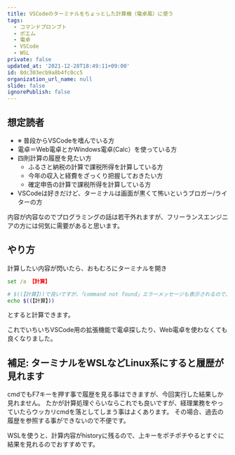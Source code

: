 ```yaml
---
title: VSCodeのターミナルをちょっとした計算機（電卓風）に使う
tags:
  - コマンドプロンプト
  - ポエム
  - 電卓
  - VSCode
  - WSL
private: false
updated_at: '2021-12-28T18:49:11+09:00'
id: 8dc303ecb9a8b4fc0cc5
organization_url_name: null
slide: false
ignorePublish: false
---
```

## 想定読者
- ※ 普段からVSCodeを嗜んでいる方
- 電卓＝Web電卓とかWindows電卓(Calc）を使っている方
- 四則計算の履歴を見たい方
  - ふるさと納税の計算で課税所得を計算している方
  - 今年の収入と経費をざっくり把握しておきたい方
  - 確定申告の計算で課税所得を計算している方
- VSCodeは好きだけど、ターミナルは画面が黒くて怖いというブロガー/ライターの方

内容が内容なのでプログラミングの話は若干外れますが、フリーランスエンジニアの方には何気に需要があると思います。

## やり方
計算したい内容が閃いたら、おもむろにターミナルを開き

``` cmd.bat
set /a 【計算】
```

``` wsl.sh
# $((【計算】))で良いですが、「command not found」エラーメッセージも表示されるので、echoを入れてます
echo $((【計算】))
```

とすると計算できます。

これでいちいちVSCode用の拡張機能で電卓探したり、Web電卓を使わなくても良くなりました。

## 補足: ターミナルをWSLなどLinux系にすると履歴が見れます
cmdでもF7キーを押す事で履歴を見る事はできますが、今回実行した結果しか見れません。
たかが計算処理ぐらいならこれでも良いですが、経理業務をやっていたらウッカリcmdを落としてしまう事はよくあります。
その場合、過去の履歴を参照する事ができないので不便です。

WSLを使うと、計算内容がhistoryに残るので、上キーをポチポチやるとすぐに結果を見れるのでおすすめです。
